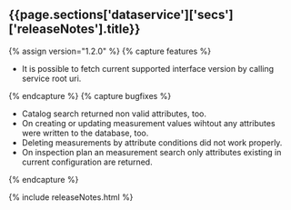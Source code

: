 <h2 id="{{page.sections['dataservice']['secs']['releaseNotes'].anchor}}">{{page.sections['dataservice']['secs']['releaseNotes'].title}}</h2>

<p></p>

{% assign version="1.2.0" %}
{% capture features %}
    <ul>
      <li>It is possible to fetch current supported interface version by calling service root uri.</li>
    </ul>
{% endcapture %}
{% capture bugfixes %}
    <ul>
      <li>Catalog search returned non valid attributes, too.</li>
      <li>On creating or updating measurement values wihtout any attributes were written to the database, too.</li>
      <li>Deleting measurements by attribute conditions did not work properly.</li>
      <li>On inspection plan an measurement search only attributes existing in current configuration are returned.</li>
    </ul>
{% endcapture %}

{% include releaseNotes.html %}